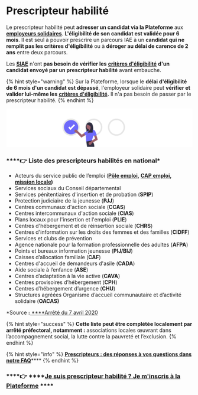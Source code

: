 # Prescripteur habilité

Le prescripteur habilité peut **adresser un candidat via la Plateforme** aux [**employeurs solidaires**](../qui-sont-les-employeurs-solidaires.md). **L'éligibilité de son candidat est validée pour 6 mois**. Il est seul à pouvoir prescrire un parcours IAE à un **candidat qui ne remplit pas les critères d'éligibilité** ou à **déroger au délai de carence de 2 ans** entre deux parcours.

Les [**SIAE**](../qui-sont-les-employeurs-solidaires.md) n'ont **pas besoin de vérifier les** [**critères d'éligibilité**](../../qui-est-eligible-iae-criteres-eligibilite.md#criteres-administratifs-de-niveau-1) **d'un candidat envoyé par un prescripteur habilité** avant embauche. 

{% hint style="warning" %}
Sur la Plateforme, lorsque le **délai d'éligibilité de 6 mois d'un candidat est dépassé**, l'employeur solidaire peut **vérifier et valider lui-même les** [**critères d'éligibilité**](../../qui-est-eligible-iae-criteres-eligibilite.md#criteres-administratifs-de-niveau-1)**.** Il n'a pas besoin de passer par le prescripteur habilité.
{% endhint %}

![](../../.gitbook/assets/capture-de-cran-2020-06-23-a-11.59.48.png)

### \*\*\*\*👉 **Liste des prescripteurs habilités en national\***

* Acteurs du service public de l’emploi \([**Pôle emploi**](https://www.pole-emploi.fr/accueil/)**,** [**CAP emploi**](https://travail-emploi.gouv.fr/ministere/service-public-de-l-emploi/article/cap-emploi)**,** [**mission locale**](https://www.mission-locale.fr/)**\)**
* Services sociaux du Conseil départemental
* Services pénitentiaires d'insertion et de probation \(**SPIP**\)
* Protection judiciaire de la jeunesse \(**PJJ**\)
* Centres communaux d'action sociale \(**CCAS**\) 
* Centres intercommunaux d'action sociale \(**CIAS**\)
* Plans locaux pour l'insertion et l'emploi \(**PLIE**\)
* Centres d'hébergement et de réinsertion sociale \(**CHRS**\)
* Centres d'information sur les droits des femmes et des familles \(**CIDFF**\)
* Services et clubs de prévention
* Agence nationale pour la formation professionnelle des adultes \(**AFPA**\)
* Points et bureaux information jeunesse \(**PIJ/BIJ**\)
* Caisses d’allocation familiale \(**CAF**\)
* Centres d'accueil de demandeurs d'asile \(**CADA**\)
* Aide sociale à l’enfance \(**ASE**\)
* Centres d’adaptation à la vie active \(**CAVA**\)
* Centres provisoires d’hébergement \(**CPH**\)
* Centres d’hébergement d’urgence \(**CHU**\)
* Structures agréées Organisme d’accueil communautaire et d’activité solidaire \(**OACAS\)**

\*Source **:**[ ****Arrêté du 7 avril 2020](https://www.legifrance.gouv.fr/jorf/id/JORFTEXT000041845730/)

{% hint style="success" %}
**Cette liste peut être complétée localement par arrêté préfectoral, notamment :**  associations locales œuvrant dans l’accompagnement social, la lutte contre la pauvreté et l’exclusion.
{% endhint %}



{% hint style="info" %}
[**Prescripteurs : des réponses à vos questions dans notre FAQ**](../../reponses-a-mes-questions-faq/faq-prescripteur.md)\*\*\*\*
{% endhint %}

###     ****👉 ****[**Je suis prescripteur habilité ? Je m'inscris à la Plateforme**](https://inclusion.beta.gouv.fr/) ****

